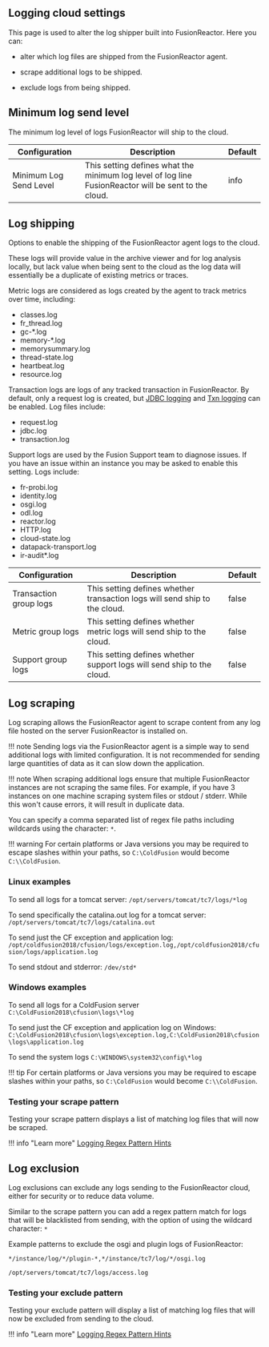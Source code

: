 ## Logging cloud settings

This page is used to alter the log shipper built into FusionReactor. Here you can: 

* alter which log files are shipped from the FusionReactor agent.

* scrape additional logs to be shipped. 

* exclude logs from being shipped.

## Minimum log send level

The minimum log level of logs FusionReactor will ship to the cloud.

| Configuration           | Description                                                                                          | Default |
|-------------------------|------------------------------------------------------------------------------------------------------|---------|
| Minimum Log Send Level  | This setting defines what the minimum log level of log line FusionReactor will be sent to the cloud. | info    |

## Log shipping

Options to enable the shipping of the FusionReactor agent logs to the cloud.

These logs will provide value in the archive viewer and for log analysis locally, but lack value when being sent to the cloud as the log data will essentially be a duplicate of existing metrics or traces.

Metric logs are considered as logs created by the agent to track metrics over time, including:

- classes.log
- fr_thread.log
- gc-*.log
- memory-*.log
- memorysummary.log
- thread-state.log
- heartbeat.log
- resource.log

Transaction logs are logs of any tracked transaction in FusionReactor. By default, only a request log is created, but [JDBC logging](/Settings/JDBC/#logging-metrics) and [Txn logging](/frdocs/Data-insights/Extras/Plugins/FusionReactor-Transaction-Logger-Plugin/) can be enabled. Log files include:

- request.log
- jdbc.log
- transaction.log

Support logs are used by the Fusion Support team to diagnose issues. If you have an issue within an instance you may be asked to enable this setting. Logs include:

- fr-probi.log
- identity.log
- osgi.log
- odl.log
- reactor.log
- HTTP.log
- cloud-state.log
- datapack-transport.log
- ir-audit*.log

| Configuration          | Description                                                                | Default |
|------------------------|----------------------------------------------------------------------------|---------|
| Transaction group logs | This setting defines whether transaction logs will send ship to the cloud. | false   |
| Metric group logs      | This setting defines whether metric logs will send ship to the cloud.      | false   |
| Support group logs     | This setting defines whether support logs will send ship to the cloud.     | false   |

## Log scraping

Log scraping allows the FusionReactor agent to scrape content from any log file hosted on the server FusionReactor is installed on.

!!! note
    Sending logs via the FusionReactor agent is a simple way to send additional logs with limited configuration. It is not recommended for sending large quantities of data as it can slow down the application.


 !!! note 
     When scraping additional logs ensure that multiple FusionReactor instances are not scraping the same files. For example, if you have 3 instances on one machine scraping system files or stdout / stderr. While this won't cause errors, it will result in duplicate data.

You can specify a comma separated list of regex file paths including wildcards using the character: ```*```.

!!! warning
    For certain platforms or Java versions you may be required to escape slashes within your paths, so `C:\ColdFusion` would become `C:\\ColdFusion`. 

### Linux examples
To send all logs for a tomcat server:
````/opt/servers/tomcat/tc7/logs/*log````

To send specifically the catalina.out log for a tomcat server:
````/opt/servers/tomcat/tc7/logs/catalina.out````

To send just the CF exception and application log:
````/opt/coldfusion2018/cfusion/logs/exception.log,/opt/coldfusion2018/cfusion/logs/application.log````

To send stdout and stderror:
````/dev/std*````

### Windows examples
To send all logs for a ColdFusion server
````C:\ColdFusion2018\cfusion\logs\*log````

To send just the CF exception and application log on Windows:
````C:\ColdFusion2018\cfusion\logs\exception.log,C:\ColdFusion2018\cfusion\logs\application.log````

To send the system logs
````C:\WINDOWS\system32\config\*log````

!!! tip
    For certain platforms or Java versions you may be required to escape slashes within your paths, so `C:\ColdFusion` would become `C:\\ColdFusion`. 

### Testing your scrape pattern

Testing your scrape pattern displays a list of matching log files that will now be scraped.

!!! info "Learn more" 
    [Logging Regex Pattern Hints](/Troubleshooting/logging-regex-pattern-hints/)

## Log exclusion

Log exclusions can exclude any logs sending to the FusionReactor cloud, either for security or to reduce data volume.

Similar to the scrape pattern you can add a regex pattern match for logs that will be blacklisted from sending, with the option of using the wildcard character: ```*```

Example patterns to exclude the osgi and plugin logs of FusionReactor:

````
*/instance/log/*/plugin-*,*/instance/tc7/log/*/osgi.log

/opt/servers/tomcat/tc7/logs/access.log
````

### Testing your exclude pattern

Testing your exclude pattern will display a list of matching log files that will now be excluded from sending to the cloud.

!!! info "Learn more" 
    [Logging Regex Pattern Hints](/Troubleshooting/logging-regex-pattern-hints/)
